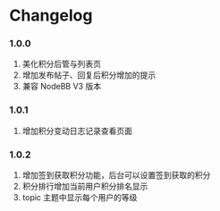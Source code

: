 # Changelog

### 1.0.0

1. 美化积分后管与列表页
2. 增加发布帖子、回复后积分增加的提示
3. 兼容 NodeBB V3 版本

### 1.0.1

1. 增加积分变动日志记录查看页面

### 1.0.2

1. 增加签到获取积分功能，后台可以设置签到获取的积分
2. 积分排行增加当前用户积分排名显示
3. topic 主题中显示每个用户的等级
